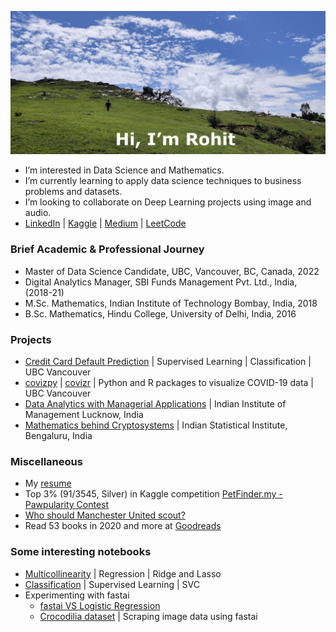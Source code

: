 ![](wallpaper.jpg)

- I’m interested in Data Science and Mathematics.
- I’m currently learning to apply data science techniques to business problems and datasets.
- I’m looking to collaborate on Deep Learning projects using image and audio.
- [LinkedIn](https://www.linkedin.com/in/rohit-rawat-68778a8b/) | [Kaggle](https://www.kaggle.com/rrrohit) | [Medium](https://medium.com/@rrrohit) | [LeetCode](https://leetcode.com/rrrohit/)  

### Brief Academic & Professional Journey
- Master of Data Science Candidate, UBC, Vancouver, BC, Canada, 2022
- Digital Analytics Manager, SBI Funds Management Pvt. Ltd., India, (2018-21)
- M.Sc. Mathematics, Indian Institute of Technology Bombay, India, 2018
- B.Sc. Mathematics, Hindu College, University of Delhi, India, 2016

### Projects
- [Credit Card Default Prediction](https://github.com/garhwalinauna/Credit-Card-Default-Prediction) | Supervised Learning | Classification | UBC Vancouver
- [covizpy](https://github.com/UBC-MDS/covizpy) | [covizr](https://github.com/UBC-MDS/covizr) | Python and R packages to visualize COVID-19 data | UBC Vancouver
- [Data Analytics with Managerial Applications](https://github.com/garhwalinauna/analytics-internship-iiml) | Indian Institute of Management Lucknow, India
- [Mathematics behind Cryptosystems](https://github.com/garhwalinauna/cryptography-isib) | Indian Statistical Institute, Bengaluru, India

### Miscellaneous

- My [resume](https://github.com/garhwalinauna/garhwalinauna/blob/main/One-Page-Resume-27-12.pdf)
- Top 3% (91/3545, Silver) in Kaggle competition [PetFinder.my - Pawpularity Contest](https://www.kaggle.com/rrrohit/competitions?tab=completed)
- [Who should Manchester United scout?](https://rrrohit1.github.io/2022-01-22-fifa-preliminary-analysis/)
- Read 53 books in 2020 and more at [Goodreads](https://www.goodreads.com/user/show/24741273-rohit-rawat)

### Some interesting notebooks

- [Multicollinearity](https://www.kaggle.com/rrrohit/regression-ridge-or-lasso-multicollinearity) | Regression | Ridge and Lasso
- [Classification](https://www.kaggle.com/rrrohit/classification-using-svc) | Supervised Learning | SVC 
- Experimenting with fastai
    * [fastai VS Logistic Regression](https://www.kaggle.com/rrrohit/fastai-vs-logistic-regression)
    * [Crocodilia dataset](https://github.com/garhwalinauna/crocodilia-dataset) | Scraping image data using fastai
